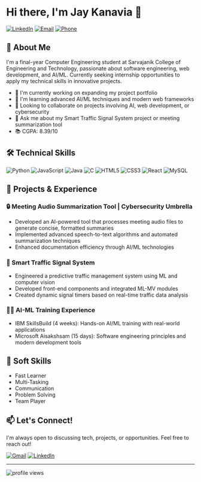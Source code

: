 # Hi there, I'm Jay Kanavia 👋

[![LinkedIn](https://img.shields.io/badge/LinkedIn-Jay_Kanavia-blue?style=flat-square&logo=linkedin)](https://linkedin.com/in/jaykanavia)
[![Email](https://img.shields.io/badge/Email-jaykanavia%40gmail.com-red?style=flat-square&logo=gmail)](mailto:jaykanavia@gmail.com)
[![Phone](https://img.shields.io/badge/Phone-%2B91_9723461100-green?style=flat-square&logo=whatsapp)](tel:+919723461100)

## 💫 About Me

I'm a final-year Computer Engineering student at Sarvajanik College of Engineering and Technology, passionate about software engineering, web development, and AI/ML. Currently seeking internship opportunities to apply my technical skills in innovative projects.

- 🔭 I'm currently working on expanding my project portfolio
- 🌱 I'm learning advanced AI/ML techniques and modern web frameworks
- 👯 Looking to collaborate on projects involving AI, web development, or cybersecurity
- 💬 Ask me about my Smart Traffic Signal System project or meeting summarization tool
- 📚 CGPA: 8.39/10

## 🛠️ Technical Skills

![Python](https://img.shields.io/badge/Python-3776AB?style=for-the-badge&logo=python&logoColor=white)
![JavaScript](https://img.shields.io/badge/JavaScript-F7DF1E?style=for-the-badge&logo=javascript&logoColor=black)
![Java](https://img.shields.io/badge/Java-ED8B00?style=for-the-badge&logo=java&logoColor=white)
![C](https://img.shields.io/badge/C-00599C?style=for-the-badge&logo=c&logoColor=white)
![HTML5](https://img.shields.io/badge/HTML5-E34F26?style=for-the-badge&logo=html5&logoColor=white)
![CSS3](https://img.shields.io/badge/CSS3-1572B6?style=for-the-badge&logo=css3&logoColor=white)
![React](https://img.shields.io/badge/React-20232A?style=for-the-badge&logo=react&logoColor=61DAFB)
![MySQL](https://img.shields.io/badge/MySQL-005C84?style=for-the-badge&logo=mysql&logoColor=white)


## 🚀 Projects & Experience

### 🔒 Meeting Audio Summarization Tool | Cybersecurity Umbrella
- Developed an AI-powered tool that processes meeting audio files to generate concise, formatted summaries
- Implemented advanced speech-to-text algorithms and automated summarization techniques
- Enhanced documentation efficiency through AI/ML technologies

### 🚦 Smart Traffic Signal System
- Engineered a predictive traffic management system using ML and computer vision
- Developed front-end components and integrated ML-MV modules
- Created dynamic signal timers based on real-time traffic data analysis

### 👨‍💻 AI-ML Training Experience
- IBM SkillsBuild (4 weeks): Hands-on AI/ML training with real-world applications
- Microsoft Aisakshsam (15 days): Software engineering principles and modern development tools

## 🌟 Soft Skills
- Fast Learner
- Multi-Tasking
- Communication
- Problem Solving
- Team Player

## 📫 Let's Connect!

I'm always open to discussing tech, projects, or opportunities. Feel free to reach out!

[![Gmail](https://img.shields.io/badge/Gmail-D14836?style=for-the-badge&logo=gmail&logoColor=white)](mailto:jaykanavia@gmail.com)
[![LinkedIn](https://img.shields.io/badge/LinkedIn-0077B5?style=for-the-badge&logo=linkedin&logoColor=white)](https://linkedin.com/in/jaykanavia)

---

<img src="https://komarev.com/ghpvc/?username=jaykanavia&label=Profile%20views&color=0e75b6&style=flat" alt="profile views" />
